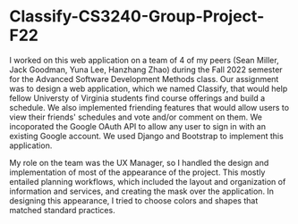 # Classify-CS3240-Group-Project-F22
I worked on this web application on a team of 4 of my peers (Sean Miller, Jack Goodman, Yuna Lee, Hanzhang Zhao) during the Fall 2022 semester for the Advanced Software Development Methods class. Our assignment was to design a web application, which we named Classify, that would help fellow Universty of Virginia students find course offerings and build a schedule. We also implemented friending features that would allow users to view their friends' schedules and vote and/or comment on them. We incoporated the Google OAuth API to allow any user to sign in with an existing Google account. We used Django and Bootstrap to implement this application.

My role on the team was the UX Manager, so I handled the design and implementation of most of the appearance of the project. This mostly entailed planning workflows, which included the layout and organization of information and services, and creating the mask over the application. In designing this appearance, I tried to choose colors and shapes that matched standard practices.
